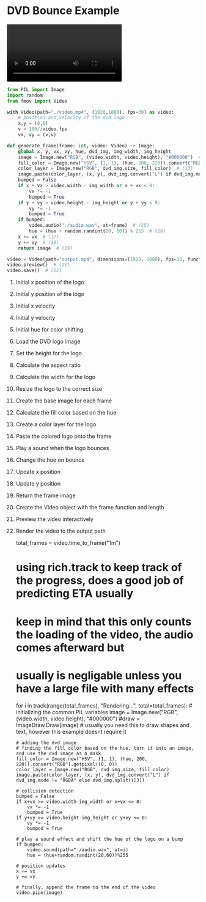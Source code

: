 # DVD Bounce Example

![output](../assets/dvd.mp4)

```py title="main.py"
from PIL import Image
import random
from fmov import Video

with Video(path="./video.mp4", (1920,1080), fps=30) as video:
    # position and velocity of the dvd logo
    x,y = (0,0)
    v = 180//video.fps
    vx, vy = (v,v)

def generate_frame(frame: int, video: Video) -> Image:
    global x, y, vx, vy, hue, dvd_img, img_width, img_height
    image = Image.new("RGB", (video.width, video.height), "#000000")  # (11)
    fill_color = Image.new("HSV", (1, 1), (hue, 200, 220)).convert("RGB").getpixel((0, 0))  # (12)
    color_layer = Image.new("RGB", dvd_img.size, fill_color)  # (13)
    image.paste(color_layer, (x, y), dvd_img.convert("L") if dvd_img.mode != "RGBA" else dvd_img.split()[3])  # (14)
    bumped = False
    if x + vx > video.width - img_width or x + vx < 0:
        vx *= -1
        bumped = True
    if y + vy > video.height - img_height or y + vy < 0:
        vy *= -1
        bumped = True
    if bumped:
        video.audio("./audio.wav", at=frame)  # (15)
        hue = (hue + random.randint(20, 60)) % 255  # (16)
    x += vx  # (17)
    y += vy  # (18)
    return image  # (19)

video = Video(path="output.mp4", dimensions=(1920, 1080), fps=30, function=generate_frame, length="1m")  # (20)
video.preview()  # (21)
video.save()  # (22)
```

1. Initial x position of the logo
2. Initial y position of the logo
3. Initial x velocity
4. Initial y velocity
5. Initial hue for color shifting
6. Load the DVD logo image
7. Set the height for the logo
8. Calculate the aspect ratio
9. Calculate the width for the logo
10. Resize the logo to the correct size
11. Create the base image for each frame
12. Calculate the fill color based on the hue
13. Create a color layer for the logo
14. Paste the colored logo onto the frame
15. Play a sound when the logo bounces
16. Change the hue on bounce
17. Update x position
18. Update y position
19. Return the frame image
20. Create the Video object with the frame function and length
21. Preview the video interactively
22. Render the video to the output path

    total_frames = video.time_to_frame("1m")
    
    # using rich.track to keep track of the progress, does a good job of predicting ETA usually
    # keep in mind that this only counts the loading of the video, the audio comes afterward but
    # usually is negligable unless you have a large file with many effects
    for i in track(range(total_frames), "Rendering...", total=total_frames):
        # initializing the common PIL variables
        image = Image.new("RGB", (video.width, video.height), "#000000")
        #draw = ImageDraw.Draw(image) # usually you need this to draw shapes and text, however this example doesnt require it

        # adding the dvd image
        # finding the fill color based on the hue, turn it into an image, and use the dvd image as a mask
        fill_color = Image.new("HSV", (1, 1), (hue, 200, 220)).convert("RGB").getpixel((0, 0))
        color_layer = Image.new("RGB", dvd_img.size, fill_color)
        image.paste(color_layer, (x, y), dvd_img.convert("L") if dvd_img.mode != "RGBA" else dvd_img.split()[3])

        # collision detection
        bumped = False
        if x+vx >= video.width-img_width or x+vx <= 0:
            vx *= -1
            bumped = True
        if y+vy >= video.height-img_height or y+vy <= 0:
            vy *= -1
            bumped = True

        # play a sound effect and shift the hue of the logo on a bump
        if bumped:
            video.sound(path="./audio.wav", at=i)
            hue = (hue+random.randint(20,60))%255

        # position updates
        x += vx
        y += vy

        # finally, append the frame to the end of the video
        video.pipe(image)
```
